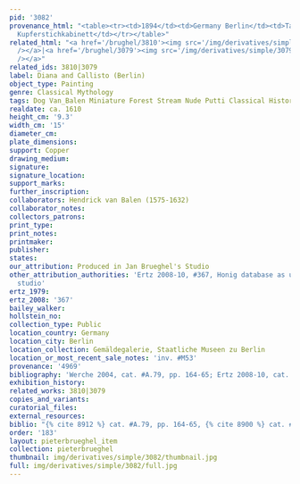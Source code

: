 ```yaml
---
pid: '3082'
provenance_html: "<table><tr><td>1894</td><td>Germany Berlin</td><td>Taken from the
  Kupferstichkabinett</td></tr></table>"
related_html: "<a href='/brughel/3810'><img src='/img/derivatives/simple/3810/thumbnail.jpg'
  /></a>|<a href='/brughel/3079'><img src='/img/derivatives/simple/3079/thumbnail.jpg'
  /></a>"
related_ids: 3810|3079
label: Diana and Callisto (Berlin)
object_type: Painting
genre: Classical Mythology
tags: Dog Van_Balen Miniature Forest Stream Nude Putti Classical History Mythological
realdate: ca. 1610
height_cm: '9.3'
width_cm: '15'
diameter_cm: 
plate_dimensions: 
support: Copper
drawing_medium: 
signature: 
signature_location: 
support_marks: 
further_inscription: 
collaborators: Hendrick van Balen (1575-1632)
collaborator_notes: 
collectors_patrons: 
print_type: 
print_notes: 
printmaker: 
publisher: 
states: 
our_attribution: Produced in Jan Brueghel's Studio
other_attribution_authorities: 'Ertz 2008-10, #367, Honig database as uncertain, possibly
  studio'
ertz_1979: 
ertz_2008: '367'
bailey_walker: 
hollstein_no: 
collection_type: Public
location_country: Germany
location_city: Berlin
location_collection: Gemäldegalerie, Staatliche Museen zu Berlin
location_or_most_recent_sale_notes: 'inv. #M53'
provenance: '4969'
bibliography: 'Werche 2004, cat. #A.79, pp. 164-65; Ertz 2008-10, cat. #367'
exhibition_history: 
related_works: 3810|3079
copies_and_variants: 
curatorial_files: 
external_resources: 
biblio: "{% cite 8912 %} cat. #A.79, pp. 164-65, {% cite 8900 %} cat. #367"
order: '183'
layout: pieterbrueghel_item
collection: pieterbrueghel
thumbnail: img/derivatives/simple/3082/thumbnail.jpg
full: img/derivatives/simple/3082/full.jpg
---
```

